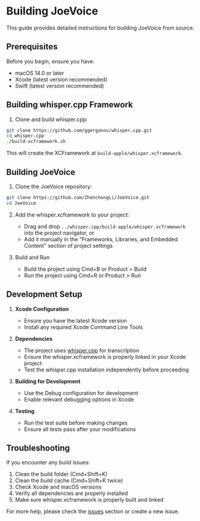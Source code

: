 # Building JoeVoice

This guide provides detailed instructions for building JoeVoice from source.

## Prerequisites

Before you begin, ensure you have:
- macOS 14.0 or later
- Xcode (latest version recommended)
- Swift (latest version recommended)

## Building whisper.cpp Framework

1. Clone and build whisper.cpp:
```bash
git clone https://github.com/ggerganov/whisper.cpp.git
cd whisper.cpp
./build-xcframework.sh
```
This will create the XCFramework at `build-apple/whisper.xcframework`.

## Building JoeVoice

1. Clone the JoeVoice repository:
```bash
git clone https://github.com/ZhenchongLi/JoeVoice.git
cd JoeVoice
```

2. Add the whisper.xcframework to your project:
   - Drag and drop `../whisper.cpp/build-apple/whisper.xcframework` into the project navigator, or
   - Add it manually in the "Frameworks, Libraries, and Embedded Content" section of project settings

3. Build and Run
   - Build the project using Cmd+B or Product > Build
   - Run the project using Cmd+R or Product > Run

## Development Setup

1. **Xcode Configuration**
   - Ensure you have the latest Xcode version
   - Install any required Xcode Command Line Tools

2. **Dependencies**
   - The project uses [whisper.cpp](https://github.com/ggerganov/whisper.cpp) for transcription
   - Ensure the whisper.xcframework is properly linked in your Xcode project
   - Test the whisper.cpp installation independently before proceeding

3. **Building for Development**
   - Use the Debug configuration for development
   - Enable relevant debugging options in Xcode

4. **Testing**
   - Run the test suite before making changes
   - Ensure all tests pass after your modifications

## Troubleshooting

If you encounter any build issues:
1. Clean the build folder (Cmd+Shift+K)
2. Clean the build cache (Cmd+Shift+K twice)
3. Check Xcode and macOS versions
4. Verify all dependencies are properly installed
5. Make sure whisper.xcframework is properly built and linked

For more help, please check the [issues](https://github.com/ZhenchongLi/JoeVoice/issues) section or create a new issue.